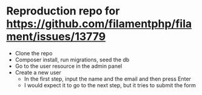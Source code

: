 # Reproduction repo for https://github.com/filamentphp/filament/issues/13779

- Clone the repo
- Composer install, run migrations, seed the db
- Go to the user resource in the admin panel
- Create a new user
  - In the first step, input the name and the email and then press Enter
  - I would expect it to go to the next step, but it tries to submit the form
